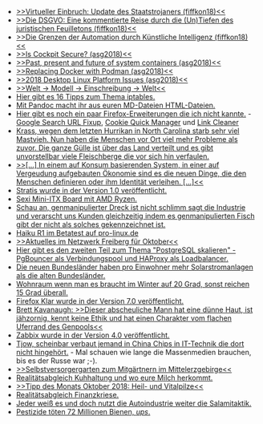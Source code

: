 * [>>Virtueller Einbruch: Update des Staatstrojaners (fiffkon18)<<](https://cdn.media.ccc.de/events/fiffkon/2018/h264-hd/fiffkon18-30-deu-Virtueller_Einbruch_Update_des_Staatstrojaners_hd.mp4)
* [>>Die DSGVO: Eine kommentierte Reise durch die (Un)Tiefen des juristischen Feuilletons (fiffkon18)<<](https://cdn.media.ccc.de/events/fiffkon/2018/h264-hd/fiffkon18-6-deu-Die_DSGVO_Eine_kommentierte_Reise_durch_die_Un_Tiefen_des_juristischen_Feuilletons_hd.mp4)
* [>>Die Grenzen der Automation durch Künstliche Intelligenz (fiffkon18)<<](https://cdn.media.ccc.de/events/fiffkon/2018/h264-hd/fiffkon18-4-deu-Die_Grenzen_der_Automation_durch_Kuenstliche_Intelligenz_hd.mp4)
* [>>Is Cockpit Secure? (asg2018)<<](https://cdn.media.ccc.de/events/all_systems_go/2018/h264-hd/asg2018-231-eng-Is_Cockpit_Secure_hd.mp4)
* [>>Past, present and future of system containers (asg2018)<<](https://cdn.media.ccc.de/events/all_systems_go/2018/h264-hd/asg2018-224-eng-Past_present_and_future_of_system_containers_hd.mp4)
* [>>Replacing Docker with Podman (asg2018)<<](https://cdn.media.ccc.de/events/all_systems_go/2018/h264-hd/asg2018-177-eng-Replacing_Docker_with_Podman_hd.mp4)
* [>>2018 Desktop Linux Platform Issues (asg2018)<<](https://cdn.media.ccc.de/events/all_systems_go/2018/h264-hd/asg2018-174-eng-2018_Desktop_Linux_Platform_Issues_hd.mp4)
* [>>Welt -> Modell -> Einschreibung -> Welt<<](https://cdn.media.ccc.de/events/fiffkon/2018/h264-hd/fiffkon18-10-deu-Welt_-_Modell_-_Einschreibung_-_Welt_hd.mp4)
* [Hier gibt es 16 Tipps zum Thema iptables.](https://opensource.com/article/18/10/iptables-tips-and-tricks)
* [Mit Pandoc macht ihr aus euren MD-Dateien HTML-Dateien.](https://opensource.com/article/18/10/book-to-website-epub-using-pandoc)
* [Hier gibt es noch ein paar Firefox-Erweiterungen die ich nicht kannte.](https://utcc.utoronto.ca/~cks/space/blog/web/Firefox64Addons) - [Google Search URL Fixup](https://addons.mozilla.org/en-US/firefox/addon/google-search-url-fixup/), [Cookie Quick Manager](https://addons.mozilla.org/en-US/firefox/addon/cookie-quick-manager/) und [Link Cleaner](https://addons.mozilla.org/en-US/firefox/addon/link-cleaner/)
* [Krass, wegen dem letzten Hurrikan in North Carolina starb sehr viel Mastvieh. Nun haben die Menschen vor Ort viel mehr Probleme als zuvor. Die ganze Gülle ist über das Land verteilt und es gibt unvorstellbar viele Fleischberge die vor sich hin verfaulen.](https://netzfrauen.org/2018/10/01/us/)
* [>>[...] In einem auf Konsum basierenden System, in einer auf Vergeudung aufgebauten Ökonomie sind es die neuen Dinge, die den Menschen definieren oder ihm Identität verleihen. [...]<<](http://www.sonnenseite.com/de/tipps/gateways-to-hell.html)
* [Stratis wurde in der Version 1.0 veröffentlicht.](https://lwn.net/Articles/767409)
* [Sexi Mini-ITX Board mit AMD Ryzen.](https://www.planet3dnow.de/cms/40609-mi988-mini-itx-mainboard-mit-amd-ryzen-embedded-v1000/)
* [Schau an, genmanipulierter Dreck ist nicht schlimm sagt die Industrie und verarscht uns Kunden gleichzeitig indem es genmanipulierten Fisch gibt der nicht als solches gekennzeichnet ist.](https://netzfrauen.org/2018/10/03/gmo-salmon/)
* [Haiku R1 im Betatest auf pro-linux.de](https://www.pro-linux.de/artikel/2/1946/haiku-r1-beta.html)
* [>>Aktuelles im Netzwerk Freiberg für Oktober<<](https://bio-erzgebirge.de/wp/?p=16257)
* [Hier gibt es den zweiten Teil zum Thema "PostgreSQL skalieren" - PgBouncer als Verbindungspool und HAProxy als Loadbalancer.](https://www.percona.com/blog/2018/10/02/scaling-postgresql-using-connection-poolers-and-load-balancers-for-an-enterprise-grade-environment/)
* [Die neuen Bundesländer haben pro Einwohner mehr Solarstromanlagen als die alten Bundesländer.](http://www.sonnenseite.com/de/energie/photovoltaik-ostdeutschland-schlaegt-westdeutschland.html)
* [Wohnraum wenn man es braucht im Winter auf 20 Grad, sonst reichen 15 Grad überall.](http://www.sonnenseite.com/de/tipps/die-wichtigsten-heiztipps-fuer-den-winter.html)
* [Firefox Klar wurde in der Version 7.0 veröffentlicht.](https://www.pro-linux.de/news/1/26360/firefox-klar-70-mit-firefox-web-engine.html)
* [Brett Kavanaugh: >>Dieser abscheuliche Mann hat eine dünne Haut, ist jähzornig, kennt keine Ethik und hat einen Charakter vom flachen Uferrand des Genpools<<](https://netzfrauen.org/2018/10/04/kavanaugh/)
* [Zabbix wurde in der Version 4.0 veröffentlicht.](https://www.pro-linux.de/news/1/26362/zabbix-40-lts-mit-zahlreichen-neuerungen.html)
* [Tjow, scheinbar verbaut jemand in China Chips in IT-Technik die dort nicht hingehört.](https://blog.fefe.de/?ts=a54b2d78) - Mal schauen wie lange die Massenmedien brauchen, bis es der Russe war ;-).
* [>>Selbstversorgergarten zum Mitgärtnern im Mittelerzgebirge<<](https://bio-erzgebirge.de/wp/?p=16300)
* [Realitätsabgleich Kuhhaltung und wo eure Milch herkommt.](https://netzfrauen.org/2018/10/04/dairy-2/)
* [>>Tipp des Monats Oktober 2018: Heil- und Vitalpilze<<](https://bio-erzgebirge.de/wp/?p=16306)
* [Realitätsabgleich Finanzkriese.](https://netzfrauen.org/2018/10/02/finanzkrise/)
* [Jeder weiß es und doch nutzt die Autoindustrie weiter die Salamitaktik.](http://www.sonnenseite.com/de/franz-alt/kommentare-interviews/die-auto-bosse-haben-ausgeblufft.html)
* [Pestizide töten 72 Millionen Bienen, *ups*.](https://netzfrauen.org/2018/10/04/bees-2/)
